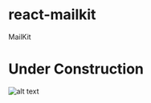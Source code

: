 # react-mailkit

MailKit

# Under Construction

![alt text](http://neurocare.gr/img_gui/underconstruction.gif)
